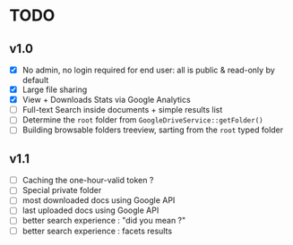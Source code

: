 # TODO

## v1.0

- [X] No admin, no login required for end user: all is public & read-only by default
- [X] Large file sharing
- [X] View + Downloads Stats via Google Analytics
- [ ] Full-text Search inside documents + simple results list
- [ ] Determine the `root` folder from `GoogleDriveService::getFolder()`
- [ ] Building browsable folders treeview, sarting from the `root` typed folder

## v1.1

- [ ] Caching the one-hour-valid token ?
- [ ] Special private folder
- [ ] most downloaded docs using Google API
- [ ] last uploaded docs using Google API
- [ ] better search experience : "did you mean ?"
- [ ] better search experience : facets results
